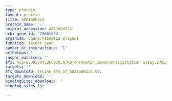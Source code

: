 ```yaml
---
type: protein
layout: protein
title: A0A168H214
protein_name: '-'
uniprot_accession: A0A168H214
ncbi_gene_id: '28661654'
organism: Caenorhabditis elegans
function: target gene
number_of_interactions: '1'
orthologs: ''
jaspar_matrices: ''
tfs: hcp-6,Q95Y84,266830,GTRD,chromatin immunoprecipitation assay,27924024%5Buid%5D,No
targets: ''
tfs_download: TFLink_tfs_of_A0A168H214.tsv
targets_download: ''
bindingSites_download: ''
binding_sites_ls: ''

---
```

